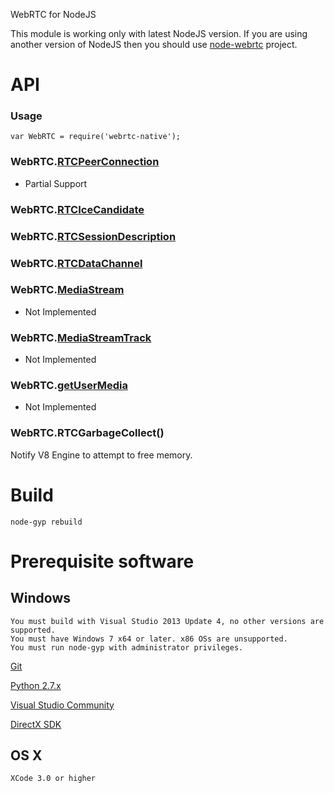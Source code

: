 WebRTC for NodeJS

This module is working only with latest NodeJS version. 
If you are using another version of NodeJS then you should use [node-webrtc](https://github.com/js-platform/node-webrtc) project.

# API

### Usage

````
var WebRTC = require('webrtc-native');
````

### WebRTC.[RTCPeerConnection](https://developer.mozilla.org/en-US/docs/Web/API/RTCPeerConnection)

- Partial Support

### WebRTC.[RTCIceCandidate](https://developer.mozilla.org/en-US/docs/Web/Events/icecandidate)

### WebRTC.[RTCSessionDescription](https://developer.mozilla.org/en-US/docs/Web/API/RTCSessionDescription)

### WebRTC.[RTCDataChannel](https://developer.mozilla.org/en-US/docs/Web/API/RTCDataChannel)

### WebRTC.[MediaStream](https://developer.mozilla.org/en-US/docs/Web/API/MediaStream)

- Not Implemented

### WebRTC.[MediaStreamTrack](https://developer.mozilla.org/en-US/docs/Web/API/MediaStreamTrack)

- Not Implemented

### WebRTC.[getUserMedia](https://developer.mozilla.org/en-US/docs/Web/API/Navigator/getUserMedia)

- Not Implemented

### WebRTC.RTCGarbageCollect()

Notify V8 Engine to attempt to free memory.

# Build

````
node-gyp rebuild
````

# Prerequisite software
## Windows

````
You must build with Visual Studio 2013 Update 4, no other versions are supported.
You must have Windows 7 x64 or later. x86 OSs are unsupported.
You must run node-gyp with administrator privileges.
````
[Git](http://git-scm.com/)

[Python 2.7.x](https://www.python.org/downloads/)

[Visual Studio Community](https://www.visualstudio.com/products/visual-studio-community-vs)

[DirectX SDK](https://www.microsoft.com/en-us/download/details.aspx?id=6812)

## OS X
````
XCode 3.0 or higher
````
